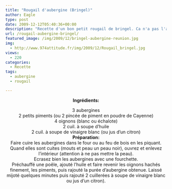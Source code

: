 ```yaml
---
title: "Rougail d'aubergine (Bringel)"
author: Eagle
type: post
date: 2009-12-12T05:40:36+00:00
description: "Recette d'un bon petit rougail de bringel. Ca n'a pas l'air, mais c'est délicieux."
url: /rougail-aubergine-bringel/
featured_image: /img/2009/12/bringel-aubergine-reunion.jpg
img:
  - http://www.974attitude.fr/img/2009/12/Rougail_bringel.jpg
views:
  - 220
categories:
  - Recette
tags:
  - aubergine
  - rougail

---
```

<p style="text-align: center;">
  <strong>Ingrédients:</strong>
</p>

<p style="text-align: center;">
  3 aubergines<br /> 2 petits piments (ou 2 pincée de piment en poudre de Cayenne)<br /> 4 oignons (blanc ou échalote)<br /> 2 cuil. à soupe d&rsquo;huile<br /> 2 cuil. à soupe de vinaigre blanc (ou jus d&rsquo;un citron)<br /> <strong>Préparation:</strong><br /> Faire cuire les aubergines dans le four ou au feu de bois en les piquant.<br /> Quand elles sont cuites (mouts et peau un peau noir), ouvrez et enlevez l&rsquo;intérieur (attention à ne pas mettre la peau).<br /> Ecrasez bien les aubergines avec une fourchette.<br /> Préchauffé une poêle, ajouté l&rsquo;huile et faire revenir les oignons hachés finement, les piments, puis rajouté la purée d&rsquo;aubergine obtenue. Laissé mijoté quelques minutes puis rajouté 2 cuillerées à soupe de vinaigre blanc ou jus d&rsquo;un citron).
</p>